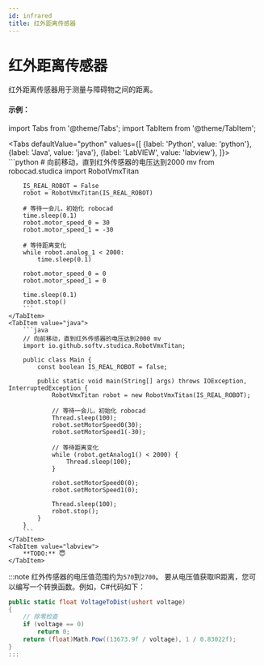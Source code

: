 ```yaml
---
id: infrared
title: 红外距离传感器
---
```


# 红外距离传感器   

红外距离传感器用于测量与障碍物之间的距离。

#### 示例：

import Tabs from '@theme/Tabs';
import TabItem from '@theme/TabItem';

<Tabs
    defaultValue="python"
    values={[
        {label: 'Python', value: 'python'},
        {label: 'Java', value: 'java'},
        {label: 'LabVIEW', value: 'labview'},
    ]}>
    <TabItem value="python">  
        ```python
        # 向前移动，直到红外传感器的电压达到2000 mv
        from robocad.studica import RobotVmxTitan

        IS_REAL_ROBOT = False
        robot = RobotVmxTitan(IS_REAL_ROBOT)
        
        # 等待一会儿，初始化 robocad
        time.sleep(0.1)
        robot.motor_speed_0 = 30
        robot.motor_speed_1 = -30

        # 等待距离变化
        while robot.analog_1 < 2000:
            time.sleep(0.1)

        robot.motor_speed_0 = 0
        robot.motor_speed_1 = 0

        time.sleep(0.1)
        robot.stop()
        ```
    </TabItem>
    <TabItem value="java">
        ```java
        // 向前移动，直到红外传感器的电压达到2000 mv
        import io.github.softv.studica.RobotVmxTitan;

        public class Main {
            const boolean IS_REAL_ROBOT = false;

            public static void main(String[] args) throws IOException, InterruptedException {
                RobotVmxTitan robot = new RobotVmxTitan(IS_REAL_ROBOT);

                // 等待一会儿，初始化 robocad
                Thread.sleep(100);
                robot.setMotorSpeed0(30);
                robot.setMotorSpeed1(-30);

                // 等待距离变化
                while (robot.getAnalog1() < 2000) {
                    Thread.sleep(100);
                }
                
                robot.setMotorSpeed0(0);
                robot.setMotorSpeed1(0);

                Thread.sleep(100);
                robot.stop();
            }
        }
        ```
    </TabItem>
    <TabItem value="labview">
        **TODO:** 😇
    </TabItem>
</Tabs>   

:::note
红外传感器的电压值范围约为```570```到```2700```。
要从电压值获取IR距离，您可以编写一个转换函数。例如，C#代码如下：
```csharp
public static float VoltageToDist(ushort voltage)
{
    // 除零检查
    if (voltage == 0)
        return 0;
    return (float)Math.Pow((13673.9f / voltage), 1 / 0.83022f);
}
:::